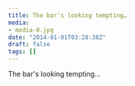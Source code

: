 ```yaml
---
title: The bar's looking tempting…
media:
- media-0.jpg
date: "2014-01-01T03:28:38Z"
draft: false
tags: []
---
```

The bar's looking tempting…
